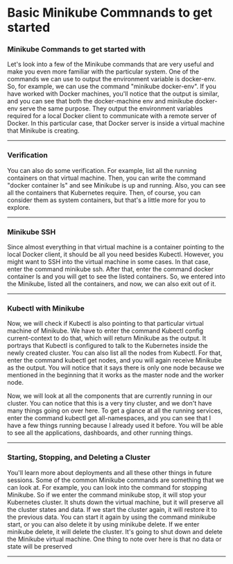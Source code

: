 <h1>Basic Minikube Commnands to get started</h1>

### Minikube Commands to get started with
Let's look into a few of the Minikube commands that are very useful and make you even more familiar with the particular system. One of the commands we can use to output the environment variable is docker-env. So, for example, we can use the command "minikube docker-env". If you have worked with Docker machines, you'll notice that the output is similar, and you can see that both the docker-machine env and minikube docker-env serve the same purpose. They output the environment variables required for a local Docker client to communicate with a remote server of Docker. In this particular case, that Docker server is inside a virtual machine that Minikube is creating.
<hr> 

### Verification
You can also do some verification. For example, list all the running containers on that virtual machine. Then, you can write the command "docker container ls" and see Minikube is up and running. Also, you can see all the containers that Kubernetes require. Then, of course, you can consider them as system containers, but that's a little more for you to explore.
<hr>

### Minikube SSH
Since almost everything in that virtual machine is a container pointing to the local Docker client, it should be all you need besides Kubectl. However, you might want to SSH into the virtual machine in some cases. In that case, enter the command minikube ssh. After that, enter the command docker container ls and you will get to see the listed containers. So, we entered into the Minikube, listed all the containers, and now, we can also exit out of it.
<hr>

### Kubectl with Minikube
Now, we will check if Kubectl is also pointing to that particular virtual machine of Minikube. We have to enter the command Kubectl config current-context to do that, which will return Minikube as the output. It portrays that Kubectl is configured to talk to the Kubernetes inside the newly created cluster. You can also list all the nodes from Kubectl. For that, enter the command kubectl get nodes, and you will again receive Minikube as the output. You will notice that it says there is only one node because we mentioned in the beginning that it works as the master node and the worker node.

Now, we will look at all the components that are currently running in our cluster. You can notice that this is a very tiny cluster, and we don't have many things going on over here. To get a glance at all the running services, enter the command kubectl get all-namespaces, and you can see that I have a few things running because I already used it before. You will be able to see all the applications, dashboards, and other running things.
<hr>

### Starting, Stopping, and Deleting a Cluster
You'll learn more about deployments and all these other things in future sessions. Some of the common Minikube commands are something that we can look at. For example, you can look into the command for stopping Minikube. So if we enter the command minikube stop, it will stop your Kubernetes cluster. It shuts down the virtual machine, but it will preserve all the cluster states and data. If we start the cluster again, it will restore it to the previous data. You can start it again by using the command minikube start, or you can also delete it by using minikube delete. If we enter minikube delete, it will delete the cluster. It's going to shut down and delete the Minikube virtual machine. One thing to note over here is that no data or state will be preserved
<hr>
